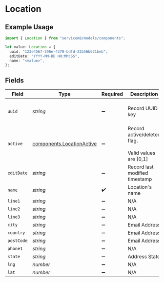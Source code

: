 # Location

## Example Usage

```typescript
import { Location } from "servicem8/models/components";

let value: Location = {
  uuid: "123e4567-296e-4370-bdfd-22b56b621beb",
  editDate: "YYYY-MM-DD HH:MM:SS",
  name: "<value>",
};
```

## Fields

| Field                                                                  | Type                                                                   | Required                                                               | Description                                                            | Example                                                                |
| ---------------------------------------------------------------------- | ---------------------------------------------------------------------- | ---------------------------------------------------------------------- | ---------------------------------------------------------------------- | ---------------------------------------------------------------------- |
| `uuid`                                                                 | *string*                                                               | :heavy_minus_sign:                                                     | Record UUID key                                                        | 123e4567-296e-4370-bdfd-22b56b621beb                                   |
| `active`                                                               | [components.LocationActive](../../models/components/locationactive.md) | :heavy_minus_sign:                                                     | Record active/deleted flag. <br/><br/>Valid values are [0,1]           |                                                                        |
| `editDate`                                                             | *string*                                                               | :heavy_minus_sign:                                                     | Record last modified timestamp                                         | YYYY-MM-DD HH:MM:SS                                                    |
| `name`                                                                 | *string*                                                               | :heavy_check_mark:                                                     | Location's name                                                        |                                                                        |
| `line1`                                                                | *string*                                                               | :heavy_minus_sign:                                                     | N/A                                                                    |                                                                        |
| `line2`                                                                | *string*                                                               | :heavy_minus_sign:                                                     | N/A                                                                    |                                                                        |
| `line3`                                                                | *string*                                                               | :heavy_minus_sign:                                                     | N/A                                                                    |                                                                        |
| `city`                                                                 | *string*                                                               | :heavy_minus_sign:                                                     | Email Address                                                          |                                                                        |
| `country`                                                              | *string*                                                               | :heavy_minus_sign:                                                     | Email Address                                                          |                                                                        |
| `postCode`                                                             | *string*                                                               | :heavy_minus_sign:                                                     | Email Address                                                          |                                                                        |
| `phone1`                                                               | *string*                                                               | :heavy_minus_sign:                                                     | N/A                                                                    |                                                                        |
| `state`                                                                | *string*                                                               | :heavy_minus_sign:                                                     | Address State                                                          |                                                                        |
| `lng`                                                                  | *number*                                                               | :heavy_minus_sign:                                                     | N/A                                                                    |                                                                        |
| `lat`                                                                  | *number*                                                               | :heavy_minus_sign:                                                     | N/A                                                                    |                                                                        |